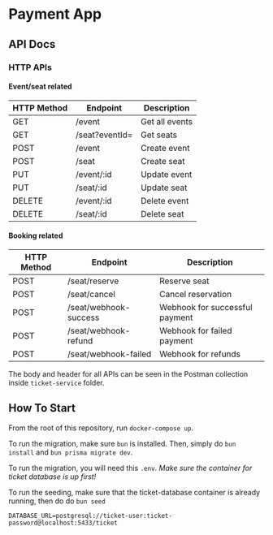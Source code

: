 # Payment App

## API Docs

### HTTP APIs

#### Event/seat related

| HTTP Method | Endpoint | Description |
| ----------- | -------- | ----------- |
| GET | /event | Get all events |
| GET | /seat?eventId=<eventId> | Get seats |
| POST | /event | Create event |
| POST | /seat | Create seat |
| PUT | /event/:id | Update event |
| PUT | /seat/:id | Update seat |
| DELETE | /event/:id | Delete event |
| DELETE | /seat/:id | Delete seat |


#### Booking related
| HTTP Method | Endpoint | Description |
| ----------- | -------- | ----------- |
| POST | /seat/reserve | Reserve seat |
| POST | /seat/cancel | Cancel reservation |
| POST | /seat/webhook-success | Webhook for successful payment |
| POST | /seat/webhook-refund | Webhook for failed payment |
| POST | /seat/webhook-failed | Webhook for refunds |

The body and header for all APIs can be seen in the Postman collection inside `ticket-service` folder.

## How To Start

From the root of this repository, run `docker-compose up`.

To run the migration, make sure `bun` is installed. Then, simply do `bun install` and `bun prisma migrate dev`.

To run the migration, you will need this `.env`. _Make sure the container for ticket database is up first!_

To run the seeding, make sure that the ticket-database container is already running, then do do `bun seed`
```
DATABASE_URL=postgresql://ticket-user:ticket-password@localhost:5433/ticket
```
